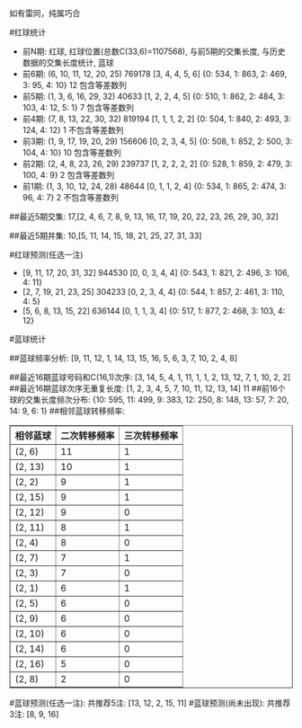 <!-- 
.. title: 双色球2016079期(2016-07-10)数据分析报告
.. slug: slott-2016079-2016-07-10-report
.. date: 2016-07-11 08:00:00 UTC+08:00
.. tags: Lottery
.. link: 
.. description: 
.. type: text
-->

如有雷同，纯属巧合

<!-- TEASER_END-->

#红球统计

- 前N期: 红球, 红球位置(总数C(33,6)=1107568), 与前5期的交集长度, 与历史数据的交集长度统计, 蓝球
- 前6期: (6, 10, 11, 12, 20, 25) 769178 [3, 4, 4, 5, 6] {0: 534, 1: 863, 2: 469, 3: 95, 4: 10} 12 包含等差数列
- 前5期: (1, 3, 6, 16, 29, 32) 40633 [1, 2, 2, 4, 5] {0: 510, 1: 862, 2: 484, 3: 103, 4: 12, 5: 1} 7 包含等差数列
- 前4期: (7, 8, 13, 22, 30, 32) 819194 [1, 1, 1, 2, 2] {0: 504, 1: 840, 2: 493, 3: 124, 4: 12} 1 不包含等差数列
- 前3期: (1, 9, 17, 19, 20, 29) 156606 [0, 2, 3, 4, 5] {0: 508, 1: 852, 2: 500, 3: 104, 4: 10} 10 包含等差数列
- 前2期: (2, 4, 8, 23, 26, 29) 239737 [1, 2, 2, 2, 2] {0: 528, 1: 859, 2: 479, 3: 100, 4: 9} 2 包含等差数列
- 前1期: (1, 3, 10, 12, 24, 28) 48644 [0, 1, 1, 2, 4] {0: 534, 1: 865, 2: 474, 3: 96, 4: 7} 2 不包含等差数列

##最近5期交集:
17,[2, 4, 6, 7, 8, 9, 13, 16, 17, 19, 20, 22, 23, 26, 29, 30, 32]

##最近5期并集:
10,[5, 11, 14, 15, 18, 21, 25, 27, 31, 33]

#红球预测(任选一注)

- [9, 11, 17, 20, 31, 32] 944530 [0, 0, 3, 4, 4] {0: 543, 1: 821, 2: 496, 3: 106, 4: 11}
- [2, 7, 19, 21, 23, 25] 304233 [0, 2, 3, 4, 4] {0: 544, 1: 857, 2: 461, 3: 110, 4: 5}
- [5, 6, 8, 13, 15, 22] 636144 [0, 1, 1, 3, 4] {0: 517, 1: 877, 2: 468, 3: 103, 4: 12}

#蓝球统计

##蓝球频率分析:
[9, 11, 12, 1, 14, 13, 15, 16, 5, 6, 3, 7, 10, 2, 4, 8]

##最近16期蓝球号码和C(16,1)次序:
 [3, 14, 5, 4, 1, 11, 1, 1, 2, 13, 12, 7, 1, 10, 2, 2]
##最近16期蓝球次序无重复长度:
 [1, 2, 3, 4, 5, 7, 10, 11, 12, 13, 14] 11
##前16个球的交集长度频次分布:
{10: 595, 11: 499, 9: 383, 12: 250, 8: 148, 13: 57, 7: 20, 14: 9, 6: 1}
##相邻蓝球转移频率:
 <table border="1" class="table table-striped dataframe">
  <thead>
    <tr style="text-align: right;">
      <th>相邻蓝球</th>
      <th>二次转移频率</th>
      <th>三次转移频率</th>
    </tr>
  </thead>
  <tbody>
    <tr>
      <td>(2, 6)</td>
      <td>11</td>
      <td>1</td>
    </tr>
    <tr>
      <td>(2, 13)</td>
      <td>10</td>
      <td>1</td>
    </tr>
    <tr>
      <td>(2, 2)</td>
      <td>9</td>
      <td>1</td>
    </tr>
    <tr>
      <td>(2, 15)</td>
      <td>9</td>
      <td>1</td>
    </tr>
    <tr>
      <td>(2, 12)</td>
      <td>9</td>
      <td>0</td>
    </tr>
    <tr>
      <td>(2, 11)</td>
      <td>8</td>
      <td>1</td>
    </tr>
    <tr>
      <td>(2, 4)</td>
      <td>8</td>
      <td>0</td>
    </tr>
    <tr>
      <td>(2, 7)</td>
      <td>7</td>
      <td>1</td>
    </tr>
    <tr>
      <td>(2, 3)</td>
      <td>7</td>
      <td>0</td>
    </tr>
    <tr>
      <td>(2, 1)</td>
      <td>6</td>
      <td>1</td>
    </tr>
    <tr>
      <td>(2, 5)</td>
      <td>6</td>
      <td>0</td>
    </tr>
    <tr>
      <td>(2, 9)</td>
      <td>6</td>
      <td>0</td>
    </tr>
    <tr>
      <td>(2, 10)</td>
      <td>6</td>
      <td>0</td>
    </tr>
    <tr>
      <td>(2, 14)</td>
      <td>6</td>
      <td>0</td>
    </tr>
    <tr>
      <td>(2, 16)</td>
      <td>5</td>
      <td>0</td>
    </tr>
    <tr>
      <td>(2, 8)</td>
      <td>2</td>
      <td>0</td>
    </tr>
  </tbody>
</table>
#蓝球预测(任选一注):
共推荐5注: [13, 12, 2, 15, 11]
#蓝球预测(尚未出现):
共推荐3注: [8, 9, 16]

